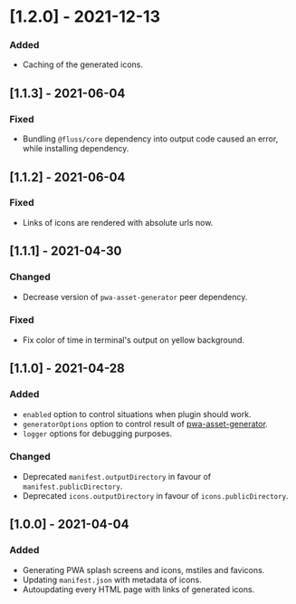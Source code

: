 # [1.2.0] - 2021-12-13

### Added

- Caching of the generated icons.

## [1.1.3] - 2021-06-04

### Fixed

- Bundling `@fluss/core` dependency into output code caused an error, while installing dependency.

## [1.1.2] - 2021-06-04

### Fixed

- Links of icons are rendered with absolute urls now.

## [1.1.1] - 2021-04-30

### Changed

- Decrease version of `pwa-asset-generator` peer dependency.

### Fixed

- Fix color of time in terminal's output on yellow background.

## [1.1.0] - 2021-04-28

### Added

- `enabled` option to control situations when plugin should work.
- `generatorOptions` option to control result of [pwa-asset-generator](https://github.com/onderceylan/pwa-asset-generator).
- `logger` options for debugging purposes.

### Changed

- Deprecated `manifest.outputDirectory` in favour of `manifest.publicDirectory`.
- Deprecated `icons.outputDirectory` in favour of `icons.publicDirectory`.

## [1.0.0] - 2021-04-04

### Added

- Generating PWA splash screens and icons, mstiles and favicons.
- Updating `manifest.json` with metadata of icons.
- Autoupdating every HTML page with links of generated icons.
